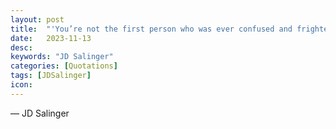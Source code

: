 ```yaml
---
layout: post
title:  "'You’re not the first person who was ever confused and frightened and even sickened by human behavior. You’re by no means alone on that score, you’ll be excited and stimulated to know. Many, many men have been just as troubled morally and spiritually as you are right now. '"
date:   2023-11-13
desc:
keywords: "JD Salinger"
categories: [Quotations]
tags: [JDSalinger]
icon: 
---
```

― JD Salinger
